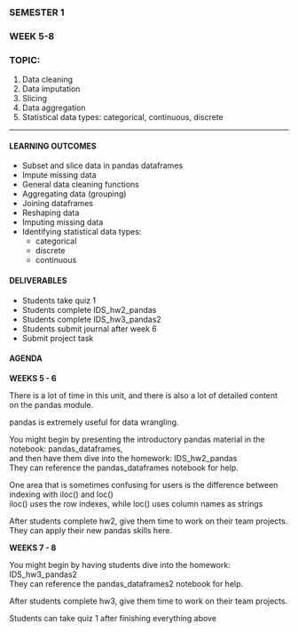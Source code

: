 ### SEMESTER 1
### WEEK 5-8
### TOPIC: 
   1) Data cleaning
   2) Data imputation
   3) Slicing
   4) Data aggregation
   5) Statistical data types: categorical, continuous, discrete
   
---  

#### LEARNING OUTCOMES
- Subset and slice data in pandas dataframes
- Impute missing data
- General data cleaning functions
- Aggregating data (grouping)
- Joining dataframes
- Reshaping data
- Imputing missing data
- Identifying statistical data types:
  - categorical
  - discrete
  - continuous

#### DELIVERABLES
- Students take quiz 1
- Students complete IDS_hw2_pandas
- Students complete IDS_hw3_pandas2
- Students submit journal after week 6
- Submit project task

#### AGENDA

**WEEKS 5 - 6**

There is a lot of time in this unit, and there is also a lot of detailed content on the pandas module.

pandas is extremely useful for data wrangling.

You might begin by presenting the introductory pandas material in the notebook: pandas_dataframes,  
and then have them dive into the homework: IDS_hw2_pandas  
They can reference the pandas_dataframes notebook for help.

One area that is sometimes confusing for users is the difference between indexing with iloc() and loc()  
iloc() uses the row indexes, while loc() uses column names as strings

After students complete hw2, give them time to work on their team projects. They can apply their new pandas skills here.

**WEEKS 7 - 8**

You might begin by having students dive into the homework: IDS_hw3_pandas2  
They can reference the pandas_dataframes2 notebook for help.

After students complete hw3, give them time to work on their team projects.

Students can take quiz 1 after finishing everything above
